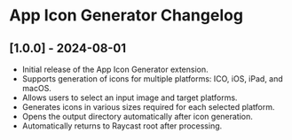 # App Icon Generator Changelog

## [1.0.0] - 2024-08-01

- Initial release of the App Icon Generator extension.
- Supports generation of icons for multiple platforms: ICO, iOS, iPad, and macOS.
- Allows users to select an input image and target platforms.
- Generates icons in various sizes required for each selected platform.
- Opens the output directory automatically after icon generation.
- Automatically returns to Raycast root after processing.
